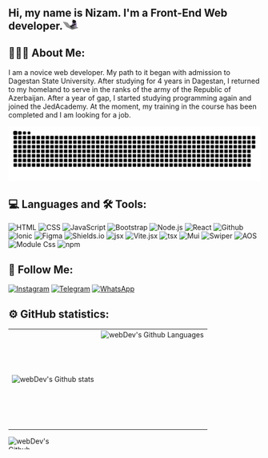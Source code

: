 ## Hi, my name is Nizam. I'm a Front-End Web developer.<img src='./assets/icons/giphy.webp' width='30px'>
<!-- [![Header](https://github.com/NizamSixmetov/NizamSixmetov/blob/main/assets/Shikhmetov_Nizam-removebg-preview-removebg-preview.png)](https://github.com/NizamSixmetov) -->

## 👨🏼‍💻 About Me: 

I am a novice web developer. My path to it began with admission to Dagestan State University. After studying for 4 years in Dagestan, I returned to my homeland to serve in the ranks of the army of the Republic of Azerbaijan. After a year of gap, I started studying programming again and joined the JedAcademy. At the moment, my training in the course has been completed and I am looking for a job.

<p align="center">
 <img width="600" src="./assets/icons/github-snake.svg" alt="snake"/>
</p>

## 💻 Languages and 🛠 Tools:
![HTML](https://img.shields.io/badge/-Html-090909?style=for-the-badge&logo=html5&logocolor=#E34F26)
![CSS](https://img.shields.io/badge/-Css-090909?style=for-the-badge&logo=css3&logocolor=#1572B6)
![JavaScript](https://img.shields.io/badge/-JavaScript-090909?style=for-the-badge&logo=JavaScript&logocolor=E9D54D)
![Bootstrap](https://img.shields.io/badge/-Bootstrap-090909?style=for-the-badge&logo=bootstrap&logocolor=#7952B3)
![Node.js](https://img.shields.io/badge/-Node.js-090909?style=for-the-badge&logo=node.js&logocolor=#339933)
![React](https://img.shields.io/badge/-React-090909?style=for-the-badge&logo=react&logocolor=#339933)
![Github](https://img.shields.io/badge/-Github-090909?style=for-the-badge&logo=github&logocolor=#181717)
![Ionic](https://img.shields.io/badge/-Ionic-090909?style=for-the-badge&logo=ionic)
![Figma](https://img.shields.io/badge/-Figma-090909?style=for-the-badge&logo=figma)
![Shields.io](https://img.shields.io/badge/-Shields.io-090909?style=for-the-badge&logo=shields.io)
![jsx](https://img.shields.io/badge/-jsx-090909?style=for-the-badge&logo=jsx)
![Vite.jsx](https://img.shields.io/badge/-vite-090909?style=for-the-badge&logo=vite)
![tsx](https://img.shields.io/badge/-tsx-090909?style=for-the-badge&logo=tsx)
![Mui](https://img.shields.io/badge/-mui-090909?style=for-the-badge&logo=mui)
![Swiper](https://img.shields.io/badge/-swiper-090909?style=for-the-badge&logo=swiper)
![AOS](https://img.shields.io/badge/-aos-090909?style=for-the-badge&logo=aos)
![Module Css](https://img.shields.io/badge/-css_modules-090909?style=for-the-badge&logo=cssmodules)
![npm](https://img.shields.io/badge/-npm-090909?style=for-the-badge&logo=npm)

## 🤝 Follow Me:
[![Instagram](https://img.shields.io/badge/-Instagram-090909?style=for-the-badge&logo=Instagram)](https://www.instagram.com/shikhmetov_/?igshid=OGQ5ZDc2ODk2ZA%3D%3D)
[![Telegram](https://img.shields.io/badge/-Telegram-090909?style=for-the-badge&logo=Telegram)](https://t.me/shikhmetov)
[![WhatsApp](https://img.shields.io/badge/-WhatsApp-090909?style=for-the-badge&logo=WhatsApp)](https://wa.me/994507530862)

## ⚙️ GitHub statistics:

<table>
  <tr>
    <td>
      <img align="left" src="https://camo.githubusercontent.com/f6c1da3e78e4568d870a52e1f93766933f2e8139dc6a21d8995c1cbc191c21a7/687474703a2f2f6769746875622d726561646d652d73747265616b2d73746174732e6865726f6b756170702e636f6d3f757365723d4e697a616d5369786d65746f76267468656d653d6461726b266261636b67726f756e643d303030303030" alt="webDev's Github stats" />
    </td>
    <td>
        <img height="195px" align="right" alt="webDev's Github Languages" src="https://github-readme-stats-sigma-five.vercel.app/api/top-langs/?username=NizamSixmetov&layout=compact&theme=vision-friendly-dark" />
    </td>
  </tr>
</table>
<img height="25px" width="90px" align="left" alt="webDev's Github Languages" src="https://api.visitorbadge.io/api/visitors?path=https%3A%2F%2Fgithub.com%2FNizamSixmetov&countColor=%23263759" />


<!-- My personal information -->
